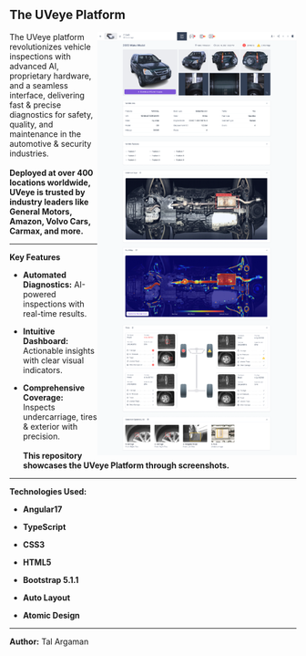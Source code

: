 ## The UVeye Platform

<img align="right" src="./06 - platform-report.png" alt="UVeye Platform Overview" width="350">

The UVeye platform revolutionizes vehicle inspections with advanced AI, proprietary hardware, and a seamless interface, delivering fast & precise diagnostics for safety, quality, and maintenance in the automotive & security industries.
<br><br>
**Deployed at over 400 locations worldwide, UVeye is trusted by industry leaders like General Motors, Amazon, Volvo Cars, Carmax, and more.**

---

**Key Features**

- **Automated Diagnostics:** AI-powered inspections with real-time results.
 
- **Intuitive Dashboard:** Actionable insights with clear visual indicators.

- **Comprehensive Coverage:** Inspects undercarriage, tires & exterior with precision.
<br><br>
**This repository showcases the UVeye Platform through screenshots.**

---

**Technologies Used:**

- **Angular17**
- **TypeScript**
- **CSS3**
- **HTML5**

- **Bootstrap 5.1.1**
- **Auto Layout**
- **Atomic Design**

---

**Author:** Tal Argaman
